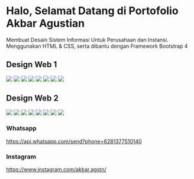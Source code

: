# Halo, Selamat Datang di Portofolio Akbar Agustian 
Membuat Desain Sistem Informasi Untuk Perusahaan dan Instansi. Menggunakan HTML & CSS, serta dibantu dengan Framework Bootstrap 4

## Design Web 1
<img src="https://user-images.githubusercontent.com/58007019/91698180-237f0400-eb27-11ea-9678-741e3bcb5389.png" > <img src="https://user-images.githubusercontent.com/58007019/91699549-4d392a80-eb29-11ea-915f-636ea5b4a901.png" >
<img src="https://user-images.githubusercontent.com/58007019/91707634-f20d3500-eb34-11ea-94db-cc83c1351468.PNG" > <img src="https://user-images.githubusercontent.com/58007019/91707418-a0fd4100-eb34-11ea-8303-20d7eafb846a.PNG" >
<img src="https://user-images.githubusercontent.com/58007019/91708312-00a81c00-eb36-11ea-872d-8ccb649b05af.PNG" > <img src="https://user-images.githubusercontent.com/58007019/91708417-26352580-eb36-11ea-8be7-849c82c374d7.PNG" >
<img src="https://user-images.githubusercontent.com/58007019/91708540-54b30080-eb36-11ea-9124-a200a32131e1.PNG" > <img src="https://user-images.githubusercontent.com/58007019/91708675-80ce8180-eb36-11ea-8baf-11113c7cff43.PNG" >

## Design Web 2
<img src="https://user-images.githubusercontent.com/58007019/91709501-b6c03580-eb37-11ea-85f8-14e474aace07.PNG" > <img src="https://user-images.githubusercontent.com/58007019/91712134-04d73800-eb3c-11ea-82e8-5c50981686bc.PNG" >
<img src="https://user-images.githubusercontent.com/58007019/91710843-c0e33380-eb39-11ea-9965-5e03805ebb92.PNG" > <img src="https://user-images.githubusercontent.com/58007019/91711301-8b8b1580-eb3a-11ea-9dfe-7a22ed39c27a.PNG" > 
<img src="https://user-images.githubusercontent.com/58007019/91711016-0869bf80-eb3a-11ea-813b-b6668157cc79.PNG" > <img src="https://user-images.githubusercontent.com/58007019/91711537-e7ee3500-eb3a-11ea-9bc1-7e4685330204.PNG" > 
<img src="https://user-images.githubusercontent.com/58007019/91711645-0e13d500-eb3b-11ea-8764-88c9edcb7339.PNG" > <img src="https://user-images.githubusercontent.com/58007019/91711707-33084800-eb3b-11ea-9279-aa72f1d1071f.PNG" >

### Whatsapp
https://api.whatsapp.com/send?phone=6281377510140
### Instagram  
https://www.instagram.com/akbar.agstn/

